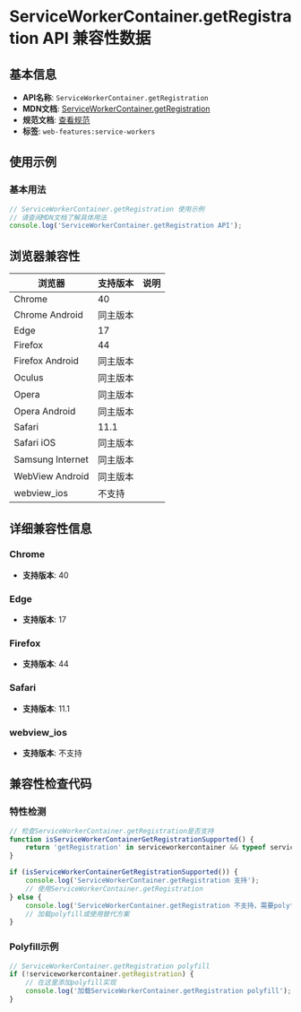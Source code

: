 # ServiceWorkerContainer.getRegistration API 兼容性数据

## 基本信息

- **API名称**: `ServiceWorkerContainer.getRegistration`
- **MDN文档**: [ServiceWorkerContainer.getRegistration](https://developer.mozilla.org/docs/Web/API/ServiceWorkerContainer/getRegistration)
- **规范文档**: [查看规范](https://w3c.github.io/ServiceWorker/#navigator-service-worker-getRegistration)
- **标签**: `web-features:service-workers`

## 使用示例

### 基本用法

```javascript
// ServiceWorkerContainer.getRegistration 使用示例
// 请查阅MDN文档了解具体用法
console.log('ServiceWorkerContainer.getRegistration API');
```

## 浏览器兼容性

| 浏览器 | 支持版本 | 说明 |
|--------|----------|------|
| Chrome | 40 |  |
| Chrome Android | 同主版本 |  |
| Edge | 17 |  |
| Firefox | 44 |  |
| Firefox Android | 同主版本 |  |
| Oculus | 同主版本 |  |
| Opera | 同主版本 |  |
| Opera Android | 同主版本 |  |
| Safari | 11.1 |  |
| Safari iOS | 同主版本 |  |
| Samsung Internet | 同主版本 |  |
| WebView Android | 同主版本 |  |
| webview_ios | 不支持 |  |

## 详细兼容性信息

### Chrome

- **支持版本**: 40

### Edge

- **支持版本**: 17

### Firefox

- **支持版本**: 44

### Safari

- **支持版本**: 11.1

### webview_ios

- **支持版本**: 不支持

## 兼容性检查代码

### 特性检测

```javascript
// 检查ServiceWorkerContainer.getRegistration是否支持
function isServiceWorkerContainerGetRegistrationSupported() {
    return 'getRegistration' in serviceworkercontainer && typeof serviceworkercontainer.getRegistration === 'function';
}

if (isServiceWorkerContainerGetRegistrationSupported()) {
    console.log('ServiceWorkerContainer.getRegistration 支持');
    // 使用ServiceWorkerContainer.getRegistration
} else {
    console.log('ServiceWorkerContainer.getRegistration 不支持，需要polyfill');
    // 加载polyfill或使用替代方案
}
```

### Polyfill示例

```javascript
// ServiceWorkerContainer.getRegistration polyfill
if (!serviceworkercontainer.getRegistration) {
    // 在这里添加polyfill实现
    console.log('加载ServiceWorkerContainer.getRegistration polyfill');
}
```

